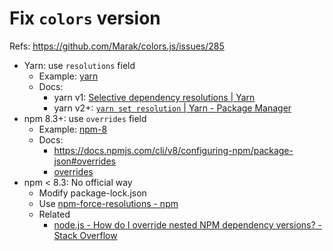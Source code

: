 # Fix `colors` version

Refs: https://github.com/Marak/colors.js/issues/285

- Yarn: use `resolutions` field
  - Example: [yarn](./yarn)
  - Docs:
    - yarn v1: [Selective dependency resolutions | Yarn](https://classic.yarnpkg.com/lang/en/docs/selective-version-resolutions/)
    - yarn v2+: [`yarn set resolution` | Yarn - Package Manager](https://yarnpkg.com/cli/set/resolution)
- npm 8.3+: use `overrides` field
  - Example: [npm-8](./npm-8)
  - Docs:
    - https://docs.npmjs.com/cli/v8/configuring-npm/package-json#overrides
    - [overrides](https://github.com/npm/rfcs/blob/main/accepted/0036-overrides.md)
- npm < 8.3: No official way
  - Modify package-lock.json
  - Use [npm-force-resolutions - npm](https://www.npmjs.com/package/npm-force-resolutions)
  - Related
    - [node.js - How do I override nested NPM dependency versions? - Stack Overflow](https://stackoverflow.com/questions/15806152/how-do-i-override-nested-npm-dependency-versions)
